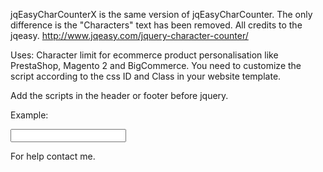 jqEasyCharCounterX is the same version of jqEasyCharCounter. The only difference is the "Characters" text has been removed.
All credits to the jqeasy.
http://www.jqeasy.com/jquery-character-counter/

Uses:
Character limit for ecommerce product personalisation like PrestaShop, Magento 2 and BigCommerce. You need to customize the script according to the css ID and Class in your website template.

Add the scripts in the header or footer before jquery.
<script src="https://donkza.github.io/jqEasyCharCounterX/jquery.jqEasyCharCounter.min.js"></script>
<script>
  $(document).ready(function () {
    $('div .jqEasyCounterMsg').show();
    $('#inputchar').jqEasyCounter({
      'maxChars': 5,
      'maxCharsWarning': 5
    });			
  });
</script>

Example:
<html>
	<head>
		<script src="https://code.jquery.com/jquery-3.1.1.min.js"></script>
		<script src="https://donkza.github.io/jqEasyCharCounterX/jquery.jqEasyCharCounter.min.js"></script>
	</head>
	<body>
		<div class="jqEasyCounter">
			<input id="inputchar" name="inputchar" type="text"/>
		</div>
		<script>
			$(document).ready(function () {
				$('div .jqEasyCounterMsg').show();
				$('#inputchar').jqEasyCounter({
					'maxChars': 5,
					'maxCharsWarning': 5
				});			
			});
		</script>
	</body>
</html>

For help contact me.

